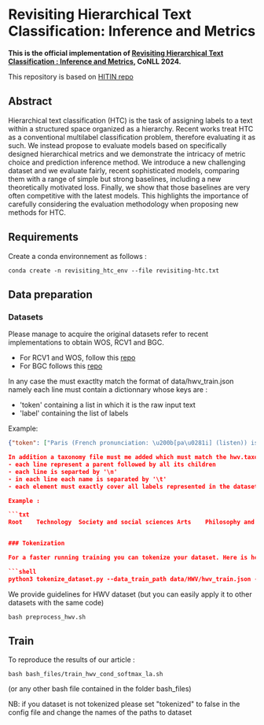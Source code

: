 # Revisiting Hierarchical Text Classification: Inference and Metrics

**This is the official implementation of [Revisiting Hierarchical Text Classification : Inference and Metrics](), CoNLL 2024.**

This repository is based on [HITIN repo](https://github.com/Rooooyy/HiTIN)

## Abstract 

Hierarchical text classification (HTC) is the task of assigning labels to a text within a structured space organized as a hierarchy. Recent works
treat HTC as a conventional multilabel classification problem, therefore evaluating it as such. We instead propose to evaluate models based on specifically designed hierarchical metrics and we demonstrate the intricacy of metric choice and prediction inference method.  We introduce a new challenging dataset and we 
evaluate fairly, recent sophisticated models, comparing them with a range of simple but strong baselines, including a new theoretically motivated loss. 
Finally, we show that those baselines are very often competitive with the latest models. This highlights the importance of carefully considering the evaluation methodology when proposing new methods for HTC.

## Requirements

Create a conda environnement as follows : 
```shell
conda create -n revisiting_htc_env --file revisiting-htc.txt
```

## Data preparation


### Datasets

Please manage to acquire the original datasets refer to recent implementations to obtain WOS, RCV1 and BGC. 
- For RCV1 and WOS, follow this [repo](https://github.com/Rooooyy/HiTIN/tree/master)  
- For BGC follows this [repo](https://gitlab.com/distration/dsi-nlp-publib/-/blob/main/htc-survey-22/src/dataset_tools/blurb/)

In any case the must exactlty match the format of data/hwv_train.json namely each line must contain a dictionnary whose keys are :
- 'token' containing a list in which it is the raw input text
- 'label' containing the list of labels

Example: 

```json
{"token": ["Paris (French pronunciation: \u200b[pa\u0281i] (listen)) is the capital and most populous city of France [...] the Tour de France bicycle race finishes on the Avenue des Champs-\u00c9lys\u00e9es in Paris."], "label": ["Geography", "Cities", "Europe (Cities)", "Western Europe (Europe (Cities))", "France (Western Europe) (Western Europe (Europe (Cities)))"]}

In addition a taxonomy file must me added which must match the hwv.taxonomy namely a txt file which have the following properties :
- each line represent a parent followed by all its children 
- each line is separted by '\n'
- in each line each name is separated by '\t'
- each element must exactly cover all labels represented in the dataset used

Example : 

```txt
Root	Technology	Society and social sciences	Arts	Philosophy and religion	Biological and health sciences	Physical sciences	Everyday life	Mathematics (Root)	Geography	History	People


### Tokenization 

For a faster running training you can tokenize your dataset. Here is how you should do with hwv dataset

```shell
python3 tokenize_dataset.py --data_train_path data/HWV/hwv_train.json --data_test_path data/HWV/hwv_test.json --data_valid_path data/HWV/hwv_val.json --config_file data/HWV/config_hwv.json
```

We provide guidelines for HWV dataset (but you can easily apply it to other datasets with the same code)

```shell
bash preprocess_hwv.sh
```


## Train

To reproduce the results of our article : 

```shell
bash bash_files/train_hwv_cond_softmax_la.sh
```

(or any other bash file contained in the folder bash_files)

NB: if you dataset is not tokenized please set "tokenized" to false in the config file and change the names of the paths to dataset

